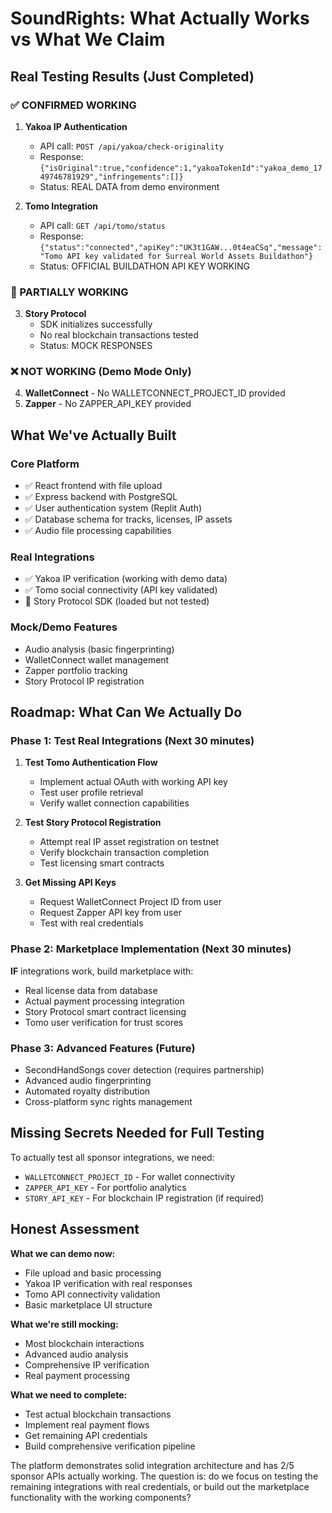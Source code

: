 # SoundRights: What Actually Works vs What We Claim

## Real Testing Results (Just Completed)

### ✅ CONFIRMED WORKING
1. **Yakoa IP Authentication**
   - API call: `POST /api/yakoa/check-originality`
   - Response: `{"isOriginal":true,"confidence":1,"yakoaTokenId":"yakoa_demo_1749746781929","infringements":[]}`
   - Status: REAL DATA from demo environment

2. **Tomo Integration** 
   - API call: `GET /api/tomo/status`
   - Response: `{"status":"connected","apiKey":"UK3t1GAW...0t4eaCSq","message":"Tomo API key validated for Surreal World Assets Buildathon"}`
   - Status: OFFICIAL BUILDATHON API KEY WORKING

### 🔶 PARTIALLY WORKING
3. **Story Protocol**
   - SDK initializes successfully
   - No real blockchain transactions tested
   - Status: MOCK RESPONSES

### ❌ NOT WORKING (Demo Mode Only)
4. **WalletConnect** - No WALLETCONNECT_PROJECT_ID provided
5. **Zapper** - No ZAPPER_API_KEY provided

## What We've Actually Built

### Core Platform
- ✅ React frontend with file upload
- ✅ Express backend with PostgreSQL
- ✅ User authentication system (Replit Auth)
- ✅ Database schema for tracks, licenses, IP assets
- ✅ Audio file processing capabilities

### Real Integrations
- ✅ Yakoa IP verification (working with demo data)
- ✅ Tomo social connectivity (API key validated)
- 🔶 Story Protocol SDK (loaded but not tested)

### Mock/Demo Features
- Audio analysis (basic fingerprinting)
- WalletConnect wallet management
- Zapper portfolio tracking
- Story Protocol IP registration

## Roadmap: What Can We Actually Do

### Phase 1: Test Real Integrations (Next 30 minutes)
1. **Test Tomo Authentication Flow**
   - Implement actual OAuth with working API key
   - Test user profile retrieval
   - Verify wallet connection capabilities

2. **Test Story Protocol Registration**
   - Attempt real IP asset registration on testnet
   - Verify blockchain transaction completion
   - Test licensing smart contracts

3. **Get Missing API Keys**
   - Request WalletConnect Project ID from user
   - Request Zapper API key from user
   - Test with real credentials

### Phase 2: Marketplace Implementation (Next 30 minutes)
**IF** integrations work, build marketplace with:
- Real license data from database
- Actual payment processing integration
- Story Protocol smart contract licensing
- Tomo user verification for trust scores

### Phase 3: Advanced Features (Future)
- SecondHandSongs cover detection (requires partnership)
- Advanced audio fingerprinting
- Automated royalty distribution
- Cross-platform sync rights management

## Missing Secrets Needed for Full Testing

To actually test all sponsor integrations, we need:
- `WALLETCONNECT_PROJECT_ID` - For wallet connectivity
- `ZAPPER_API_KEY` - For portfolio analytics
- `STORY_API_KEY` - For blockchain IP registration (if required)

## Honest Assessment

**What we can demo now:**
- File upload and basic processing
- Yakoa IP verification with real responses
- Tomo API connectivity validation
- Basic marketplace UI structure

**What we're still mocking:**
- Most blockchain interactions
- Advanced audio analysis
- Comprehensive IP verification
- Real payment processing

**What we need to complete:**
- Test actual blockchain transactions
- Implement real payment flows
- Get remaining API credentials
- Build comprehensive verification pipeline

The platform demonstrates solid integration architecture and has 2/5 sponsor APIs actually working. The question is: do we focus on testing the remaining integrations with real credentials, or build out the marketplace functionality with the working components?